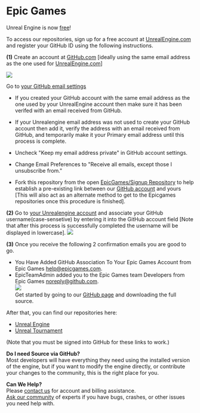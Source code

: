 # Epic Games

Unreal Engine is now [free](https://www.unrealengine.com/blog/ue4-is-free)!

To access our repositories, sign up for a free account at [UnrealEngine.com](https://www.unrealengine.com) and register your GitHub ID using the following instructions. 

**(1)** Create an account at [GitHub.com](https://github.com/EpicGames) [ideally using the same email address as the one used for [UnrealEngine.com](https://www.unrealengine.com)]

[![](https://cdn2.unrealengine.com/Github/step1-252x106-793659373.png)](https://github.com/join?source=header)

Go to [your GitHub email settings](https://github.com/settings/emails)
- If you created your GitHub account with the same email address as the one used by your UnrealEngine account then make sure it has been verifed with an email received from GitHub.
- If your Unrealengine email address was not used to create your GitHub account then add it, verify the address with an email received from GitHub, and temporarily make it your Primary email address until this process is complete.

- Uncheck "Keep my email address private" in GitHub account settings.
- Change Email Preferences to "Receive all emails, except those I unsubscribe from."
- Fork this repository from the open [EpicGames/Signup Repository](https://github.com/EpicGames/Signup) to help establish a pre-existing link between our [GitHub account](https://github.com/EpicGames) and yours [This will also act as an alternate method to get to the Epicgames repositories once this procedure is finished].

**(2)** Go to [your Unrealengine account](https://www.unrealengine.com/dashboard/connected) and associate your GitHub username(case-sensetive) by entering it into the GitHub account field [Note that after this process is successfully completed the username will be displayed in lowercase].
[![](https://cdn2.unrealengine.com/Github/githubStep2-252x106-1420010219.png)](https://www.unrealengine.com/dashboard/connected)

**(3)** Once you receive the following 2 confirmation emails you are good to go. 
- You Have Added GitHub Association To Your Epic Games Account from Epic Games <help@epicgames.com>.
- EpicTeamAdmin added you to the Epic Games team Developers from Epic Games <noreply@github.com>.  
[![](https://cdn2.unrealengine.com/Github/githubStep3v3-252x106-2105111019.png)](http://github.com/EpicGames)  
Get started by going to our [GitHub page](http://github.com/EpicGames) and downloading the full source.

After that, you can find our repositories here:

*  [Unreal Engine](https://github.com/EpicGames/UnrealEngine)
*  [Unreal Tournament](https://github.com/EpicGames/UnrealTournament)
  
(Note that you must be signed into GitHub for these links to work.)

**Do I need Source via GitHub?**  
Most developers will have everything they need using the installed version of the engine, but if you want to modify the engine directly, or contribute your changes to the community, this is the right place for you.

**Can We Help?**  
Please [contact us](https://www.unrealengine.com/contact) for account and billing assistance.  
[Ask our community](https://answers.unrealengine.com/) of experts if you have bugs, crashes, or other issues you need help with.
